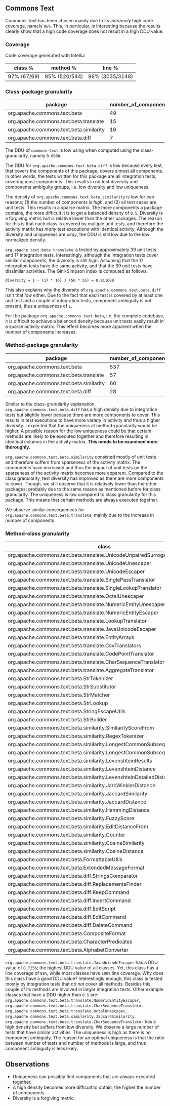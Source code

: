 ## Commons Text

Commons Text has been chosen mainly due to its _extremely_ high code coverage, namely `96%`.
This, in particular, is interesting because the results clearly show that a high code coverage does not result in a high DDU value.


### Coverage

Code coverage generated with IntelliJ.

|class %|method %|line %|
|---|---|---|
|97% (67/69)|95% (520/544)|96% (3035/3148)|


### Class-package granularity

|package|number_of_components|number_of_tests|unit_vs_integration|density|normalized_density|diversity|uniqueness|ddu|
|---|---|---|---|---|---|---|---|---|
|org.apache.commons.text.beta|49|465|1.3969072164948453|0.040245775729646695|0.08049155145929343|0.8920189098998887|0.8367346938775511|0.06007753929680936|
|org.apache.commons.text.beta.translate|15|56|0.12|0.22976190476190475|0.45952380952380945|0.951948051948052|1.0|0.4374427952999381|
|org.apache.commons.text.beta.similarity|16|105|3.772727272727273|0.07678571428571429|0.15357142857142858|0.7978021978021979|0.8125|0.09954719387755104|
|org.apache.commons.text.beta.diff|7|5|0.0|0.9142857142857143|0.17142857142857149|0.6|0.2857142857142857|0.029387755102040822|

The DDU of `commons-text` is low using when computed using the class-granularity, namely `0.0600`.

The DDU for `org.apache.commons.text.beta.diff` is low because every test, that covers the components of this package, covers almost all components.
In other words, the tests written for this package are all integration tests, covering most components.
This results in no test diversity and components ambiguity groups, i.e. low diversity and low uniqueness.

The density of `org.apache.commons.text.beta.similarity` is low for two reasons; (1) the number of components is _high_, and (2) all test cases are unit tests.
This results in a sparse matrix.
The more components a package contains, the more difficult it is to get a balanced density of `0.5`.
Diversity is a forgiving metric but is relative lower than the other packages.
The reason for this is that each class is covered by multiple unit tests, and therefore the activity matrix has _many_ test executions with identical activity.
Although the diversity and uniqueness are _okay_, the DDU is still low due to the low normalized density.

`org.apache.text.beta.translate` is tested by approximately 39 unit tests and 17 integration tests.
Interestingly, although the integration tests cover similar components, the diversity is still _high_.
Assuming that the 17 integration tests have the same activity, and that the 39 unit tests have dissimilar activities.
The Gini-Simpson index is computed as follows.
```
diversity = 1 - (17 * 16) / (56 * 55) = 0.911688
```
This also explains why the diversity of `org.apache.commons.text.beta.diff` isn't that _low_ either.
Due to the fact that each test is covered by at least one unit test and a couple of integration tests, component ambiguity is not present, thus a uniqueness of `1`.

For the package `org.apache.commons.text.beta`, i.e. the complete codebase, it is difficult to achieve a balanced density because unit tests easily result in a sparse activity matrix.
This effect becomes more apparent when the number of components increases.


### Method-package granularity

|package|number_of_components|number_of_tests|unit_vs_integration|density|normalized_density|diversity|uniqueness|ddu|
|---|---|---|---|---|---|---|---|---|
|org.apache.commons.text.beta|537|464|0.08665105386416862|0.0230767995890323|0.04615359917806461|0.9916213599463767|0.6759776536312849|0.030937398149653968|
|org.apache.commons.text.beta.translate|57|56|0.07692307692307693|0.10432330827067669|0.2086466165413534|0.974025974025974|0.7719298245614035|0.15687715529425067|
|org.apache.commons.text.beta.similarity|60|105|0.3815789473684211|0.04523809523809524|0.09047619047619049|0.854029304029304|0.5333333333333333|0.04121030292458864|
|org.apache.commons.text.beta.diff|28|5|0.0|0.7857142857142857|0.4285714285714286|0.9|0.17857142857142858|0.06887755102040817|

Similar to the class-granularity explanation, `org.apache.commons.text.beta.diff` has a high density due to integration tests but slightly lower because there are more components to cover.
This results in test executions to have more variety in activity and thus a higher diversity.
I expected that the uniqueness at method-granularity would be higher.
A possible reason for the low uniqueness could be that certain methods are likely to be executed together and therefore resulting in identical columns in the activity matrix.
**This needs to be examined more thoroughly.**

`org.apache.commons.text.beta.similarity` consisted mostly of unit tests and therefore suffers from sparseness of the activity matrix.
The components have increased and thus the impact of unit tests on the sparseness of the activity matrix becomes more apparent.
Compared to the class granularity, test diversity has improved as there are more components to cover.
Though, we still observe that it is relatively lower than the other packages; probably due to the same reason as mentioned before for class granularity.
The uniqueness is low compared to class granularity for this package. This means that certain methods are always executed together.

We observe similar consequences for `org.apache.commons.text.beta.translate`, mainly due to the increase in number of components.

### Method-class granularity

|class|number_of_components|number_of_tests|unit_vs_integration|density|normalized_density|diversity|uniqueness|ddu|
|---|---|---|---|---|---|---|---|---|
|org.apache.commons.text.beta.translate.UnicodeUnpairedSurrogateRemover|2|5|-1|0.5|1.0|0.4|1.0|0.4|
|org.apache.commons.text.beta.translate.UnicodeUnescaper|2|6|1.0|0.75|0.5|0.7333333333333334|1.0|0.3666666666666667|
|org.apache.commons.text.beta.translate.UnicodeEscaper|8|15|1.5|0.21666666666666667|0.43333333333333335|0.7619047619047619|0.875|0.28888888888888886|
|org.apache.commons.text.beta.translate.SinglePassTranslator|3|7|6.0|0.38095238095238093|0.7619047619047619|0.5238095238095238|1.0|0.39909297052154197|
|org.apache.commons.text.beta.translate.SingleLookupTranslator|2|2|1.0|0.75|0.5|1.0|1.0|0.5|
|org.apache.commons.text.beta.translate.OctalUnescaper|4|4|0.3333333333333333|0.5625|0.875|0.8333333333333334|0.75|0.546875|
|org.apache.commons.text.beta.translate.NumericEntityUnescaper|6|12|1.4|0.2638888888888889|0.5277777777777778|0.6666666666666667|0.8333333333333334|0.29320987654320996|
|org.apache.commons.text.beta.translate.NumericEntityEscaper|7|7|0.4|0.3673469387755102|0.7346938775510204|0.9523809523809523|1.0|0.6997084548104956|
|org.apache.commons.text.beta.translate.LookupTranslator|2|25|7.333333333333333|0.56|0.8799999999999999|0.29000000000000004|1.0|0.2552|
|org.apache.commons.text.beta.translate.JavaUnicodeEscaper|6|7|0.4|0.38095238095238093|0.7619047619047619|0.9523809523809523|1.0|0.7256235827664398|
|org.apache.commons.text.beta.translate.EntityArrays|2|2|-1|0.5|1.0|1.0|1.0|1.0|
|org.apache.commons.text.beta.translate.CsvTranslators|4|5|0.25|0.65|0.7|0.4|0.5|0.13999999999999999|
|org.apache.commons.text.beta.translate.CodePointTranslator|2|21|1.1|0.7380952380952381|0.5238095238095237|0.6095238095238096|1.0|0.31927437641723355|
|org.apache.commons.text.beta.translate.CharSequenceTranslator|5|51|0.10869565217391304|0.4666666666666667|0.9333333333333333|0.6486274509803922|1.0|0.6053856209150328|
|org.apache.commons.text.beta.translate.AggregateTranslator|2|24|7.0|0.5625|0.875|0.3007246376811594|1.0|0.2631340579710145|
|org.apache.commons.text.beta.StrTokenizer|66|59|0.0|0.25783256291730866|0.5156651258346173|0.9877264757451782|0.7121212121212122|0.3627090390613646|
|org.apache.commons.text.beta.StrSubstitutor|55|41|0.0|0.4270509977827051|0.8541019955654102|0.9158536585365854|0.6181818181818182|0.4835618703939509|
|org.apache.commons.text.beta.StrMatcher|20|128|0.04065040650406504|0.208984375|0.41796875|0.9190452755905512|0.95|0.3649255947803888|
|org.apache.commons.text.beta.StrLookup|7|41|0.0|0.5331010452961672|0.9337979094076656|0.4536585365853658|0.8571428571428571|0.3631074797557333|
|org.apache.commons.text.beta.StringEscapeUtils|27|27|2.0|0.05486968449931413|0.10973936899862824|0.9658119658119658|0.6666666666666666|0.07065839713301988|
|org.apache.commons.text.beta.StrBuilder|166|230|0.0|0.05502881089575694|0.1100576217915139|0.9680653123220049|0.8072289156626506|0.08600456292617197|
|org.apache.commons.text.beta.similarity.SimilarityScoreFrom|4|4|0.0|0.5|1.0|0.0|0.5|0.0|
|org.apache.commons.text.beta.similarity.RegexTokenizer|2|1|-1|0.5|1.0|0|1.0|0.0|
|org.apache.commons.text.beta.similarity.LongestCommonSubsequenceDistance|2|4|-1|0.5|1.0|0.0|1.0|0.0|
|org.apache.commons.text.beta.similarity.LongestCommonSubsequence|6|12|3.0|0.25|0.5|0.8636363636363636|0.8333333333333334|0.35984848484848486|
|org.apache.commons.text.beta.similarity.LevenshteinResults|8|5|0.0|0.4|0.8|0.9|0.625|0.45000000000000007|
|org.apache.commons.text.beta.similarity.LevenshteinDistance|7|53|0.019230769230769232|0.39892183288409705|0.7978436657681941|0.4390420899854862|0.8571428571428571|0.3002459575718997|
|org.apache.commons.text.beta.similarity.LevenshteinDetailedDistance|8|10|0.1111111111111111|0.3875|0.775|0.8|0.875|0.5425000000000001|
|org.apache.commons.text.beta.similarity.JaroWinklerDistance|3|7|0.75|0.5238095238095238|0.9523809523809523|0.5714285714285714|1.0|0.5442176870748299|
|org.apache.commons.text.beta.similarity.JaccardSimilarity|3|5|1.5|0.4666666666666667|0.9333333333333333|0.6|1.0|0.5599999999999999|
|org.apache.commons.text.beta.similarity.JaccardDistance|2|4|-1|0.5|1.0|0.0|1.0|0.0|
|org.apache.commons.text.beta.similarity.HammingDistance|2|6|-1|0.5|1.0|0.0|1.0|0.0|
|org.apache.commons.text.beta.similarity.FuzzyScore|3|5|-1|0.3333333333333333|0.6666666666666666|0.4|1.0|0.26666666666666666|
|org.apache.commons.text.beta.similarity.EditDistanceFrom|4|13|0.08333333333333333|0.4807692307692308|0.9615384615384616|0.15384615384615385|0.75|0.11094674556213019|
|org.apache.commons.text.beta.similarity.Counter|2|1|-1|0.5|1.0|0|1.0|0.0|
|org.apache.commons.text.beta.similarity.CosineSimilarity|4|1|0.0|0.75|0.5|0|0.5|0.0|
|org.apache.commons.text.beta.similarity.CosineDistance|2|1|-1|0.5|1.0|0|1.0|0.0|
|org.apache.commons.text.beta.FormattableUtils|6|7|0.75|0.2619047619047619|0.5238095238095238|0.9523809523809523|1.0|0.4988662131519274|
|org.apache.commons.text.beta.ExtendedMessageFormat|21|14|0.0|0.3741496598639456|0.7482993197278912|0.9560439560439561|0.6190476190476191|0.44287102596140504|
|org.apache.commons.text.beta.diff.StringsComparator|9|5|0.0|1.0|0.0|0.0|0.1111111111111111|0.0|
|org.apache.commons.text.beta.diff.ReplacementsFinder|4|2|0.0|1.0|0.0|0.0|0.25|0.0|
|org.apache.commons.text.beta.diff.KeepCommand|2|5|0.6666666666666666|0.8|0.3999999999999999|0.6|1.0|0.23999999999999994|
|org.apache.commons.text.beta.diff.InsertCommand|2|5|0.6666666666666666|0.8|0.3999999999999999|0.6|1.0|0.23999999999999994|
|org.apache.commons.text.beta.diff.EditScript|7|5|0.0|0.7142857142857143|0.5714285714285714|0.7|0.5714285714285714|0.22857142857142854|
|org.apache.commons.text.beta.diff.EditCommand|2|5|0.6666666666666666|0.8|0.3999999999999999|0.6|1.0|0.23999999999999994|
|org.apache.commons.text.beta.diff.DeleteCommand|2|5|0.6666666666666666|0.8|0.3999999999999999|0.6|1.0|0.23999999999999994|
|org.apache.commons.text.beta.CompositeFormat|6|2|0.0|0.75|0.5|1.0|0.5|0.25|
|org.apache.commons.text.beta.CharacterPredicates|4|1|0.0|0.5|1.0|0|0.5|0.0|
|org.apache.commons.text.beta.AlphabetConverter|14|12|0.0|0.5595238095238095|0.8809523809523809|0.8484848484848485|0.5714285714285714|0.42712842712842713|

`org.apache.commons.text.beta.translate.JavaUnicodeEscaper` has a DDU value of `0.7256`; the highest DDU value of all classes.
Yet, this class has a line coverage of `88%`, while most classes have `100%` line coverage.
Why does this class have a good DDU value?
Interestingly enough, this class is tested mostly by integration tests that do *not* cover all methods.
Besides this, couple of its methods are involved in larger integration tests.
Other example classes that have a DDU higher than `0.5` are: `org.apache.commons.text.beta.translate.NumericEntityEscaper`, `org.apache.commons.text.beta.translate.CharSequenceTranslator`, `org.apache.commons.text.beta.translate.OctalUnescaper`, `org.apache.commons.text.beta.similarity.JaccardSimilarity`.
`org.apache.commons.text.beta.translate.CharSequenceTranslator` has a high density but suffers from low diversity.
We observe a large number of tests that have similar activities.
The uniqueness is high as there is no component ambiguity.
The reason for an optimal uniqueness is that the ratio between number of tests and number of methods is large, and thus component ambiguity is less likely.


## Observations

- Uniqueness can possibly find components that are always executed together.
- A high density becomes more difficult to obtain, the higher the number of components.
- Diversity is a forgiving metric.

